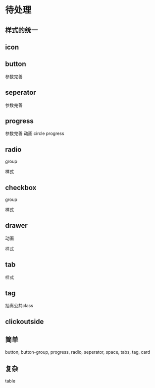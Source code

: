 # 待处理

## 样式的统一

## icon

## button

参数完善

## seperator

参数完善

## progress

参数完善
动画
circle progress

## radio

group

样式

## checkbox

group

样式

## drawer

动画

样式

## tab

样式


## tag

抽离公共class

## clickoutside

## 简单

button, button-group, progress, radio, seperator, space, tabs, tag, card

## 复杂

table
